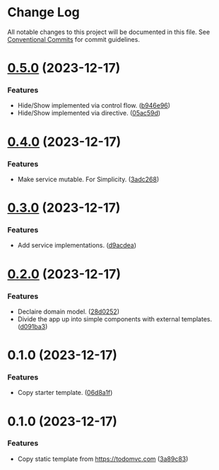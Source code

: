 # Change Log

All notable changes to this project will be documented in this file.
See [Conventional Commits](https://conventionalcommits.org) for commit guidelines.

# [0.5.0](https://github.com/lean-ng/training/compare/todomvc@0.4.0...todomvc@0.5.0) (2023-12-17)

### Features

- Hide/Show implemented via control flow. ([b946e96](https://github.com/lean-ng/training/commit/b946e9692154f07cd09d3e82f30a40f5d26d45e2))
- Hide/Show implemented via directive. ([05ac59d](https://github.com/lean-ng/training/commit/05ac59dafe66cc2bf6f7529bf82ec7246cd7b41b))

# [0.4.0](https://github.com/lean-ng/training/compare/todomvc@0.3.0...todomvc@0.4.0) (2023-12-17)

### Features

- Make service mutable. For Simplicity. ([3adc268](https://github.com/lean-ng/training/commit/3adc268e05bab36e90211ab9611c08b1ea8f5ac6))

# [0.3.0](https://github.com/lean-ng/training/compare/todomvc@0.2.0...todomvc@0.3.0) (2023-12-17)

### Features

- Add service implementations. ([d9acdea](https://github.com/lean-ng/training/commit/d9acdea7b789984ef82dcaced77fd370e48fa6ce))

# [0.2.0](https://github.com/lean-ng/training/compare/todomvc@0.1.0...todomvc@0.2.0) (2023-12-17)

### Features

- Declaire domain model. ([28d0252](https://github.com/lean-ng/training/commit/28d025238d7fdc96bd9710d7c74d58f7d8f0ffbe))
- Divide the app up into simple components with external templates. ([d091ba3](https://github.com/lean-ng/training/commit/d091ba3d34219b1171d68513fa0bcf57e2ad7769))

# 0.1.0 (2023-12-17)

### Features

- Copy starter template. ([06d8a1f](https://github.com/lean-ng/training/commit/06d8a1f001bb1089198386e1349a0044ec26c5ae))

# 0.1.0 (2023-12-17)

### Features

- Copy static template from https://todomvc.com ([3a89c83](https://github.com/lean-ng/training/commit/3a89c831b751947100ba044d6a5802a3087b088d))
